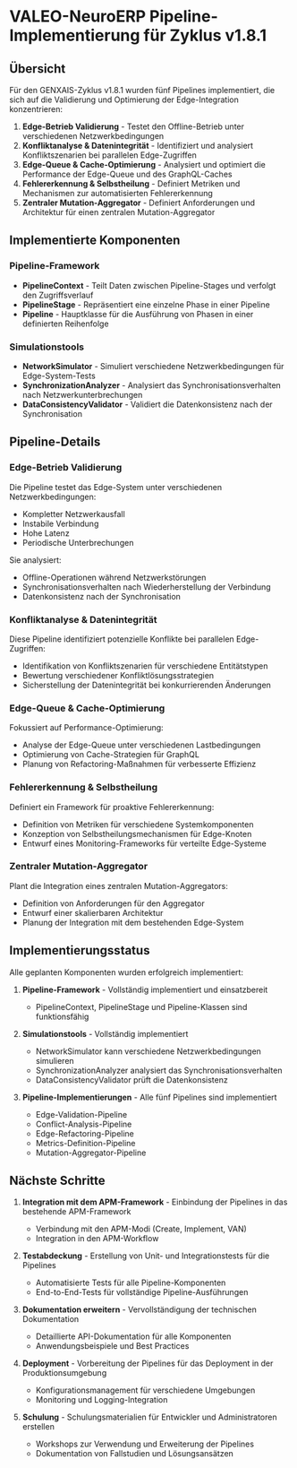 # VALEO-NeuroERP Pipeline-Implementierung für Zyklus v1.8.1

## Übersicht

Für den GENXAIS-Zyklus v1.8.1 wurden fünf Pipelines implementiert, die sich auf die Validierung und Optimierung der Edge-Integration konzentrieren:

1. **Edge-Betrieb Validierung** - Testet den Offline-Betrieb unter verschiedenen Netzwerkbedingungen
2. **Konfliktanalyse & Datenintegrität** - Identifiziert und analysiert Konfliktszenarien bei parallelen Edge-Zugriffen
3. **Edge-Queue & Cache-Optimierung** - Analysiert und optimiert die Performance der Edge-Queue und des GraphQL-Caches
4. **Fehlererkennung & Selbstheilung** - Definiert Metriken und Mechanismen zur automatisierten Fehlererkennung
5. **Zentraler Mutation-Aggregator** - Definiert Anforderungen und Architektur für einen zentralen Mutation-Aggregator

## Implementierte Komponenten

### Pipeline-Framework

- **PipelineContext** - Teilt Daten zwischen Pipeline-Stages und verfolgt den Zugriffsverlauf
- **PipelineStage** - Repräsentiert eine einzelne Phase in einer Pipeline
- **Pipeline** - Hauptklasse für die Ausführung von Phasen in einer definierten Reihenfolge

### Simulationstools

- **NetworkSimulator** - Simuliert verschiedene Netzwerkbedingungen für Edge-System-Tests
- **SynchronizationAnalyzer** - Analysiert das Synchronisationsverhalten nach Netzwerkunterbrechungen
- **DataConsistencyValidator** - Validiert die Datenkonsistenz nach der Synchronisation

## Pipeline-Details

### Edge-Betrieb Validierung

Die Pipeline testet das Edge-System unter verschiedenen Netzwerkbedingungen:

- Kompletter Netzwerkausfall
- Instabile Verbindung
- Hohe Latenz
- Periodische Unterbrechungen

Sie analysiert:
- Offline-Operationen während Netzwerkstörungen
- Synchronisationsverhalten nach Wiederherstellung der Verbindung
- Datenkonsistenz nach der Synchronisation

### Konfliktanalyse & Datenintegrität

Diese Pipeline identifiziert potenzielle Konflikte bei parallelen Edge-Zugriffen:

- Identifikation von Konfliktszenarien für verschiedene Entitätstypen
- Bewertung verschiedener Konfliktlösungsstrategien
- Sicherstellung der Datenintegrität bei konkurrierenden Änderungen

### Edge-Queue & Cache-Optimierung

Fokussiert auf Performance-Optimierung:

- Analyse der Edge-Queue unter verschiedenen Lastbedingungen
- Optimierung von Cache-Strategien für GraphQL
- Planung von Refactoring-Maßnahmen für verbesserte Effizienz

### Fehlererkennung & Selbstheilung

Definiert ein Framework für proaktive Fehlererkennung:

- Definition von Metriken für verschiedene Systemkomponenten
- Konzeption von Selbstheilungsmechanismen für Edge-Knoten
- Entwurf eines Monitoring-Frameworks für verteilte Edge-Systeme

### Zentraler Mutation-Aggregator

Plant die Integration eines zentralen Mutation-Aggregators:

- Definition von Anforderungen für den Aggregator
- Entwurf einer skalierbaren Architektur
- Planung der Integration mit dem bestehenden Edge-System

## Implementierungsstatus

Alle geplanten Komponenten wurden erfolgreich implementiert:

1. **Pipeline-Framework** - Vollständig implementiert und einsatzbereit
   - PipelineContext, PipelineStage und Pipeline-Klassen sind funktionsfähig

2. **Simulationstools** - Vollständig implementiert
   - NetworkSimulator kann verschiedene Netzwerkbedingungen simulieren
   - SynchronizationAnalyzer analysiert das Synchronisationsverhalten
   - DataConsistencyValidator prüft die Datenkonsistenz

3. **Pipeline-Implementierungen** - Alle fünf Pipelines sind implementiert
   - Edge-Validation-Pipeline
   - Conflict-Analysis-Pipeline
   - Edge-Refactoring-Pipeline
   - Metrics-Definition-Pipeline
   - Mutation-Aggregator-Pipeline

## Nächste Schritte

1. **Integration mit dem APM-Framework** - Einbindung der Pipelines in das bestehende APM-Framework
   - Verbindung mit den APM-Modi (Create, Implement, VAN)
   - Integration in den APM-Workflow

2. **Testabdeckung** - Erstellung von Unit- und Integrationstests für die Pipelines
   - Automatisierte Tests für alle Pipeline-Komponenten
   - End-to-End-Tests für vollständige Pipeline-Ausführungen

3. **Dokumentation erweitern** - Vervollständigung der technischen Dokumentation
   - Detaillierte API-Dokumentation für alle Komponenten
   - Anwendungsbeispiele und Best Practices

4. **Deployment** - Vorbereitung der Pipelines für das Deployment in der Produktionsumgebung
   - Konfigurationsmanagement für verschiedene Umgebungen
   - Monitoring und Logging-Integration

5. **Schulung** - Schulungsmaterialien für Entwickler und Administratoren erstellen
   - Workshops zur Verwendung und Erweiterung der Pipelines
   - Dokumentation von Fallstudien und Lösungsansätzen 